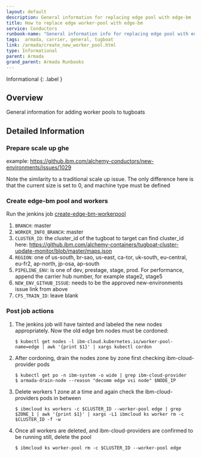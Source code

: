 ```yaml
---
layout: default
description: General information for replacing edge pool with edge-bm
title: How to replace edge worker-pool with edge-bm
service: Conductors
runbook-name: "General information info for replacing edge pool with edge-bm"
tags:  armada, carrier, general, tugboat
link: /armada/create_new_worker_pool.html
type: Informational
parent: Armada
grand_parent: Armada Runbooks
---
```


Informational
{: .label }

## Overview

General information for adding worker pools to tugboats

## Detailed Information

### Prepare scale up ghe

example: https://github.ibm.com/alchemy-conductors/new-environments/issues/1029

Note the similarity to a traditional scale up issue. The only difference here is that the current size is set to 0, and machine type must be defined

### Create edge-bm pool and workers

Run the jenkins job [create-edge-bm-workerpool](https://alchemy-containers-jenkins.swg-devops.com/job/Containers-Runtime/view/tugboat/job/tugboat/job/create-edge-bm-workerpool/)

1. `BRANCH`: master
1. `WORKER_INFO_BRANCH`: master
1. `CLUSTER_ID`: the cluster_id of the tugboat to target can find cluster_id here: https://github.ibm.com/alchemy-containers/tugboat-cluster-update-monitor/blob/master/maps.json
1. `REGION`: one of us-south, br-sao, us-east, ca-tor, uk-south, eu-central, eu-fr2, ap-north, jp-osa, ap-south
1. `PIPELINE_ENV`: is one of dev, prestage, stage, prod. For performance, append the carrier hub number, for example stage2, stage5
1. `NEW_ENV_GITHUB_ISSUE`: needs to be the approved new-environments issue link from above
1. `CFS_TRAIN_ID`: leave blank

### Post job actions

1. The jenkins job will have tainted and labeled the new nodes appropriately. Now the old edge bm nodes must be cordoned:
   ```
   $ kubectl get nodes -l ibm-cloud.kubernetes.io/worker-pool-name=edge | awk '{print $1}' | xargs kubectl cordon 
   ```
1. After cordoning, drain the nodes zone by zone first checking ibm-cloud-provider pods
   ```
   $ kubectl get po -n ibm-system -o wide | grep ibm-cloud-provider
   $ armada-drain-node --reason "decomm edge vsi node" $NODE_IP   
   ```
1. Delete workers 1 zone at a time and again check the ibm-cloud-providers pods in between
   ```
   $ ibmcloud ks workers -c $CLUSTER_ID --worker-pool edge | grep $ZONE_1 | awk '{print $1}' | xargs -L1 ibmcloud ks worker rm -c $CLUSTER_ID -f -w
   ```
1. Once all workers are deleted, and ibm-cloud-providers are confirmed to be running still, delete the pool
   ```
   $ ibmcloud ks worker-pool rm -c $CLUSTER_ID --worker-pool edge
   ```
